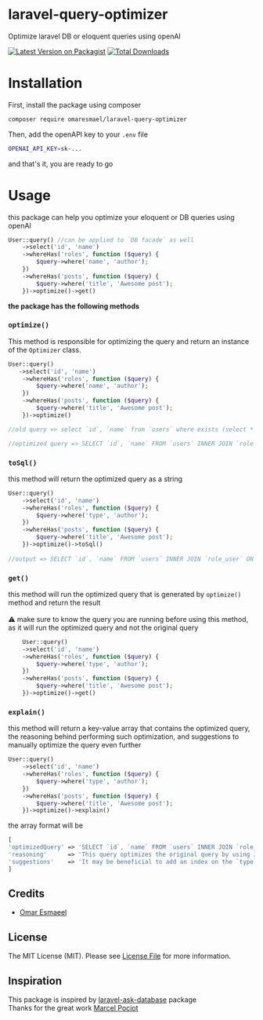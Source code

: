 # laravel-query-optimizer
Optimize laravel DB or eloquent queries using openAI

[![Latest Version on Packagist](https://img.shields.io/packagist/v/omaresmael/laravel-query-optimizer.svg?style=flat-square)](https://packagist.org/packages/omaresmael/laravel-query-optimizer)
[![Total Downloads](https://img.shields.io/packagist/dt/omaresmael/laravel-query-optimizer.svg?style=flat-square)](https://packagist.org/packages/omaresmael/laravel-query-optimizer)
# Installation

First, install the package using composer
```bash
composer require omaresmael/laravel-query-optimizer
```

Then, add the openAPI key to your `.env` file
```bash
OPENAI_API_KEY=sk-...
```
and that's it, you are ready to go

# Usage
this package can help you optimize your eloquent or DB queries using openAI 
```php
User::query() //can be applied to `DB facade` as well
    ->select('id', 'name')
    ->whereHas('roles', function ($query) {
        $query->where('name', 'author');
    })
    ->whereHas('posts', function ($query) {
        $query->where('title', 'Awesome post');
    })->optimize()->get()
```

**the package has the following methods**

### `optimize()`
This method is responsible for optimizing the query and return an instance of the `Optimizer` class.
```php
User::query() 
   ->select('id', 'name')
    ->whereHas('roles', function ($query) {
        $query->where('name', 'author');
    })
    ->whereHas('posts', function ($query) {
        $query->where('title', 'Awesome post');
    })->optimize()

//old query => select `id`, `name` from `users` where exists (select * from `roles` inner join `role_user` on `roles`.`id` = `role_user`.`role_id` where `users`.`id` = `role_user`.`user_id` and `type` = ?) and exists (select * from `posts` where `users`.`id` = `posts`.`user_id` and `title` = ?)

//optimized query => SELECT `id`, `name` FROM `users` INNER JOIN `role_user` ON `users`.`id` = `role_user`.`user_id` INNER JOIN `roles` ON `roles`.`id` = `role_user`.`role_id` INNER JOIN `posts` ON `users`.`id` = `posts`.`user_id` WHERE `type` = ? AND `title` = ?
```

### `toSql()`
this method will return the optimized query as a string
```php
User::query()
    ->select('id', 'name')
    ->whereHas('roles', function ($query) {
        $query->where('type', 'author');
    })
    ->whereHas('posts', function ($query) {
        $query->where('title', 'Awesome post');
    })->optimize()->toSql()
    
//output => SELECT `id`, `name` FROM `users` INNER JOIN `role_user` ON `users`.`id` = `role_user`.`user_id` INNER JOIN `roles` ON `roles`.`id` = `role_user`.`role_id` INNER JOIN `posts` ON `users`.`id` = `posts`.`user_id` WHERE `type` = ? AND `title` = ?

```

### `get()`
this method will run the optimized query that is generated by `optimize()` method and return the result <br> <br>
⚠️ make sure to know the query you are running before using this method, as it will run the optimized query and not the original query
```php
    User::query()
    ->select('id', 'name')
    ->whereHas('roles', function ($query) {
        $query->where('type', 'author');
    })
    ->whereHas('posts', function ($query) {
        $query->where('title', 'Awesome post');
    })->optimize()->get()
```

### `explain()`
this method will return a key-value array that contains the optimized query, the reasoning behind performing such optimization, and suggestions to manually optimize the query even further
```php
User::query()
    ->select('id', 'name')
    ->whereHas('roles', function ($query) {
        $query->where('type', 'author');
    })
    ->whereHas('posts', function ($query) {
        $query->where('title', 'Awesome post');
    })->optimize()->explain()
```
the array format will be
```php
[
'optimizedQuery' => 'SELECT `id`, `name` FROM `users` INNER JOIN `role_user` ON `users`.`id` = `role_user`.`user_id` INNER JOIN `roles` ON `roles`.`id` = `role_user`.`role_id` INNER JOIN `posts` ON `users`.`id` = `posts`.`user_id` WHERE `type` = ? AND `title` = ?' // the optimized query
'reasoning'      => 'This query optimizes the original query by using JOINs to reduce the number of subqueries and improve the performance of the query. By using JOINs, the query can access the data from multiple tables in a single query, instead of having to make multiple subqueries.' //the reasoning behind performing such optimization,
'suggestions'    => 'It may be beneficial to add an index on the `type` and `title` columns to further improve the performance of the query.' //suggestions to manually optimize the query even further
]
```

## Credits

- [Omar Esmaeel](https://github.com/omaresmael)

## License
The MIT License (MIT). Please see [License File](LICENSE.md) for more information.

## Inspiration
This package is inspired by [laravel-ask-database](https://github.com/beyondcode/laravel-ask-database) package <br>
Thanks for the great work [Marcel Pociot](https://github.com/mpociot)



